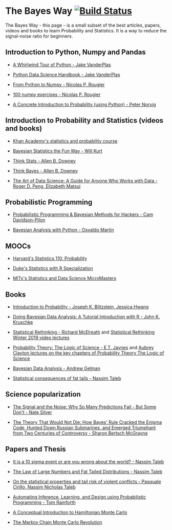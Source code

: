 # The Bayes Way [![Build Status](https://travis-ci.org/unbalancedparentheses/the_bayes_way.svg?branch=master)](https://travis-ci.org/unbalancedparentheses/the_bayes_way)

The Bayes Way - this page - is a small subset of the best articles, papers, videos and books to learn Probability and Statistics. It is a way to reduce the signal-noise ratio for beginners.

## Introduction to Python, Numpy and Pandas

- [A Whirlwind Tour of Python - Jake VanderPlas](https://github.com/jakevdp/WhirlwindTourOfPython)

- [Python Data Science Handbook - Jake VanderPlas](https://jakevdp.github.io/PythonDataScienceHandbook/)

- [From Python to Numpy - Nicolas P. Rougier](http://www.labri.fr/perso/nrougier/from-python-to-numpy/)

- [100 numpy exercises - Nicolas P. Rougier](https://github.com/rougier/numpy-100/blob/master/100_Numpy_exercises.md)

- [A Concrete Introduction to Probability (using Python) - Peter Norvig](https://github.com/norvig/pytudes/blob/master/ipynb/Probability.ipynb)

## Introduction to Probability and Statistics (videos and books)

- [Khan Academy's statistics and probability course](https://www.khanacademy.org/math/statistics-probability)

- [Bayesian Statistics the Fun Way - Will Kurt](https://nostarch.com/learnbayes)

- [Think Stats - Allen B. Downey](https://www.goodreads.com/book/show/12042357-think-stats)

- [Think Bayes - Allen B. Downey](https://www.goodreads.com/book/show/18711042-think-bayes)

- [The Art of Data Science: A Guide for Anyone Who Works with Data - Roger D. Peng, Elizabeth Matsui](https://www.goodreads.com/book/show/26299386-the-art-of-data-science)

## Probabilistic Programming

- [Probabilistic Programming & Bayesian Methods for Hackers - Cam Davidson-Pilon](https://camdavidsonpilon.github.io/Probabilistic-Programming-and-Bayesian-Methods-for-Hackers/)

- [Bayesian Analysis with Python - Osvaldo Martin](https://www.packtpub.com/big-data-and-business-intelligence/bayesian-analysis-python-second-edition)

## MOOCs

- [Harvard's Statistics 110: Probability](https://projects.iq.harvard.edu/stat110/home)

- [Duke's Statistics with R Specialization](https://www.coursera.org/specializations/statistics)

- [MITx's Statistics and Data Science MicroMasters](https://www.edx.org/micromasters/mitx-statistics-and-data-science)

## Books

- [Introduction to Probability - Joseph K. Blitzstein, Jessica Hwang](https://www.goodreads.com/book/show/21558327-introduction-to-probability)

- [Doing Bayesian Data Analysis: A Tutorial Introduction with R - John K. Kruschke](https://www.goodreads.com/book/show/9003187-doing-bayesian-data-analysis)

- [Statistical Rethinking - Richard McElreath](https://xcelab.net/rm/statistical-rethinking/) and [Statistical Rethinking Winter 2019 video lectures](https://www.youtube.com/playlist?list=PLDcUM9US4XdNM4Edgs7weiyIguLSToZRI)

- [Probability Theory: The Logic of Science - E.T. Jaynes](https://www.goodreads.com/book/show/151848.Probability_Theory) and [Aubrey Clayton lectures on the key chapters of Probability Theory The Logic of Science](https://www.youtube.com/playlist?list=PL9v9IXDsJkktefQzX39wC2YG07vw7DsQ_)

- [Bayesian Data Analysis - Andrew Gelman](http://www.stat.columbia.edu/~gelman/book/)

- [Statistical consequences of fat tails - Nassim Taleb](https://www.academia.edu/37221402/STATISTICAL_CONSEQUENCES_OF_FAT_TAILS_TECHNICAL_INCERTO_COLLECTION_)

## Science popularization

- [The Signal and the Noise: Why So Many Predictions Fail - But Some Don't - Nate Silver](https://www.goodreads.com/book/show/13588394-the-signal-and-the-noise)

- [ The Theory That Would Not Die: How Bayes' Rule Cracked the Enigma Code, Hunted Down Russian Submarines, and Emerged Triumphant from Two Centuries of Controversy - Sharon Bertsch McGrayne](https://www.goodreads.com/book/show/10672848-the-theory-that-would-not-die)

## Papers and Thesis

- [It is a 10 sigma event or are you wrong about the world? - Nassim Taleb](https://youtu.be/k_lYeNuBTE8)

- [The Law of Large Numbers and Fat Tailed Distributions - Nassim Taleb](https://youtu.be/nDY_fh2TVlI)

- [On the statistical properties and tail risk of violent conflicts - Pasquale Cirillo, Nassim Nicholas Taleb](https://arxiv.org/abs/1505.04722)

- [Automating Inference, Learning, and Design using Probabilistic Programming - Tom Rainforth](http://www.robots.ox.ac.uk/~twgr/assets/pdf/rainforth2017thesis.pdf)

- [A Conceptual Introduction to Hamiltonian Monte Carlo](https://arxiv.org/abs/1701.02434)

- [The Markov Chain Monte Carlo Revolution](https://math.uchicago.edu/~shmuel/Network-course-readings/MCMCRev.pdf)

